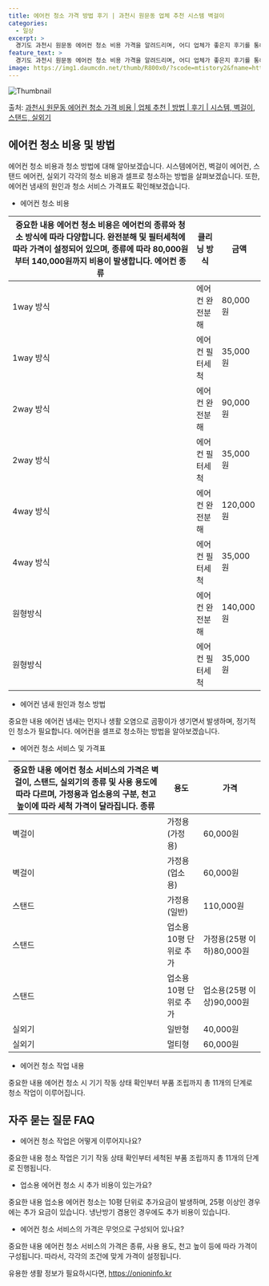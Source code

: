 ```yaml
---
title: 에어컨 청소 가격 방법 후기 | 과천시 원문동 업체 추천 시스템 벽걸이
categories:
  - 일상
excerpt: >
  경기도 과천시 원문동 에어컨 청소 비용 가격을 알려드리며, 어디 업체가 좋은지 후기를 통해 알아보겠습니다. 현재 글에서는 시스템, 벽걸이, 스탠드, 실외기 각각에 대해 청소 비용이 나와 있으니 참고하시면 되겠습니다. 에어컨 분해 청소 방법 보기 👈 클릭셀프 에어컨 청소 방법 보기👈 클릭과천시 원문동 에어컨 청소 비용시스템에어컨 방식클리닝방식금액1way 방식에어컨 완전분해80,000원1way 방식에어컨 필터세척35,000원2way 방식에어컨 완전분해90,000원2way 방식에어컨 필터세척35,000원4way 방식에어컨 완전분해120,000원4way 방식에어컨 필터세척35,000원원형방식에어컨 완전분해140,000원원형방식에어컨 필터세척35,000원에어컨 청소 견적 샘플 보기 👈 클릭에어컨 냄새의 원인은 무..
feature_text: >
  경기도 과천시 원문동 에어컨 청소 비용 가격을 알려드리며, 어디 업체가 좋은지 후기를 통해 알아보겠습니다. 현재 글에서는 시스템, 벽걸이, 스탠드, 실외기 각각에 대해 청소 비용이 나와 있으니 참고하시면 되겠습니다. 에어컨 분해 청소 방법 보기 👈 클릭셀프 에어컨 청소 방법 보기👈 클릭과천시 원문동 에어컨 청소 비용시스템에어컨 방식클리닝방식금액1way 방식에어컨 완전분해80,000원1way 방식에어컨 필터세척35,000원2way 방식에어컨 완전분해90,000원2way 방식에어컨 필터세척35,000원4way 방식에어컨 완전분해120,000원4way 방식에어컨 필터세척35,000원원형방식에어컨 완전분해140,000원원형방식에어컨 필터세척35,000원에어컨 청소 견적 샘플 보기 👈 클릭에어컨 냄새의 원인은 무..
image: https://img1.daumcdn.net/thumb/R800x0/?scode=mtistory2&fname=https%3A%2F%2Fblog.kakaocdn.net%2Fdn%2FF8uFI%2FbtsHmYl5pbK%2FCf59PI9hph3pQ2iBV42lm1%2Fimg.webp
---
```


![Thumbnail](https://img1.daumcdn.net/thumb/R800x0/?scode=mtistory2&fname=https%3A%2F%2Fblog.kakaocdn.net%2Fdn%2FF8uFI%2FbtsHmYl5pbK%2FCf59PI9hph3pQ2iBV42lm1%2Fimg.webp)

<p>출처: <a href="https://onioninfo.kr/entry/%EA%B3%BC%EC%B2%9C%EC%8B%9C-%EC%9B%90%EB%AC%B8%EB%8F%99-%EC%97%90%EC%96%B4%EC%BB%A8-%EC%B2%AD%EC%86%8C-%EA%B0%80%EA%B2%A9-%EB%B9%84%EC%9A%A9-%EC%97%85%EC%B2%B4-%EC%B6%94%EC%B2%9C-%EB%B0%A9%EB%B2%95-%ED%9B%84%EA%B8%B0-%EC%8B%9C%EC%8A%A4%ED%85%9C-%EB%B2%BD%EA%B1%B8%EC%9D%B4-%EC%8A%A4%ED%83%A0%EB%93%9C-%EC%8B%A4%EC%99%B8%EA%B8%B0" rel="dofollow">과천시 원문동 에어컨 청소 가격 비용 | 업체 추천 | 방법 | 후기 | 시스템, 벽걸이, 스탠드, 실외기</a> </p>

## 에어컨 청소 비용 및 방법



에어컨 청소 비용과 청소 방법에 대해 알아보겠습니다. 시스템에어컨, 벽걸이 에어컨, 스탠드 에어컨, 실외기 각각의 청소 비용과 셀프로
청소하는 방법을 살펴보겠습니다. 또한, 에어컨 냄새의 원인과 청소 서비스 가격표도 확인해보겠습니다.

  * 에어컨 청소 비용

중요한 내용 에어컨 청소 비용은 에어컨의 종류와 청소 방식에 따라 다양합니다. 완전분해 및 필터세척에 따라 가격이 설정되어 있으며, 종류에 따라 80,000원부터 140,000원까지 비용이 발생합니다.  **에어컨 종류** | **클리닝 방식** | **금액**  
---|---|---  
1way 방식 | 에어컨 완전분해 | 80,000원  
1way 방식 | 에어컨 필터세척 | 35,000원  
2way 방식 | 에어컨 완전분해 | 90,000원  
2way 방식 | 에어컨 필터세척 | 35,000원  
4way 방식 | 에어컨 완전분해 | 120,000원  
4way 방식 | 에어컨 필터세척 | 35,000원  
원형방식 | 에어컨 완전분해 | 140,000원  
원형방식 | 에어컨 필터세척 | 35,000원  
  
  * 에어컨 냄새 원인과 청소 방법

중요한 내용 에어컨 냄새는 먼지나 생활 오염으로 곰팡이가 생기면서 발생하며, 정기적인 청소가 필요합니다. 에어컨을 셀프로 청소하는 방법을
알아보겠습니다.

  * 에어컨 청소 서비스 및 가격표

중요한 내용 에어컨 청소 서비스의 가격은 벽걸이, 스탠드, 실외기의 종류 및 사용 용도에 따라 다르며, 가정용과 업소용의 구분, 천고 높이에 따라 세척 가격이 달라집니다.  **종류** | **용도** | **가격**  
---|---|---  
벽걸이 | 가정용(가정용) | 60,000원  
벽걸이 | 가정용(업소용) | 60,000원  
스탠드 | 가정용(일반) | 110,000원  
스탠드 | 업소용 10평 단위로 추가 | 가정용(25평 이하)80,000원  
스탠드 | 업소용 10평 단위로 추가 | 업소용(25평 이상)90,000원  
실외기 | 일반형 | 40,000원  
실외기 | 멀티형 | 60,000원  
  
  * 에어컨 청소 작업 내용

중요한 내용 에어컨 청소 시 기기 작동 상태 확인부터 부품 조립까지 총 11개의 단계로 청소 작업이 이루어집니다.

## 자주 묻는 질문 FAQ

  * 에어컨 청소 작업은 어떻게 이루어지나요?

중요한 내용 청소 작업은 기기 작동 상태 확인부터 세척된 부품 조립까지 총 11개의 단계로 진행됩니다.

  * 업소용 에어컨 청소 시 추가 비용이 있는가요?

중요한 내용 업소용 에어컨 청소는 10평 단위로 추가요금이 발생하며, 25평 이상인 경우에는 추가 요금이 있습니다. 냉난방기 겸용인 경우에도
추가 비용이 있습니다.

  * 에어컨 청소 서비스의 가격은 무엇으로 구성되어 있나요?

중요한 내용 에어컨 청소 서비스의 가격은 종류, 사용 용도, 천고 높이 등에 따라 가격이 구성됩니다. 따라서, 각각의 조건에 맞게 가격이
설정됩니다.





 

유용한 생활 정보가 필요하시다면, <a href="https://onioninfo.kr" rel="dofollow">https://onioninfo.kr</a>



